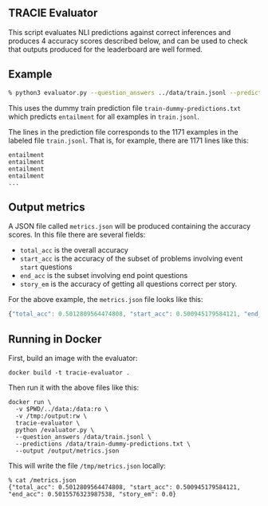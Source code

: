 ## TRACIE Evaluator

This script evaluates NLI predictions against correct inferences and produces 4
accuracy scores described below, and can be used to check that outputs produced
for the leaderboard are well formed. 

## Example

```bash
% python3 evaluator.py --question_answers ../data/train.jsonl --predictions ../data/train-dummy-predictions.txt --output metrics.json
```

This uses the dummy train prediction file `train-dummy-predictions.txt` which
predicts `entailment` for all examples in `train.jsonl`.

The lines in the prediction file corresponds to the 1171 examples in the labeled
file `train.jsonl`. That is, for example, there are 1171 lines like this:

```
entailment
entailment
entailment
entailment
...
```

## Output metrics

A JSON file called `metrics.json` will be produced containing the accuracy
scores. In this file there are several fields:

* `total_acc` is the overall accuracy
* `start_acc` is the accuracy of the subset of problems involving event `start` questions
* `end_acc` is the subset involving end point questions
* `story_em` is the accuracy of getting all questions correct per story.

For the above example, the `metrics.json` file looks like this:

```js
{"total_acc": 0.5012809564474808, "start_acc": 0.500945179584121, "end_acc": 0.5015576323987538, "story_em": 0.0}
```

## Running in Docker

First, build an image with the evaluator:

```
docker build -t tracie-evaluator .
```

Then run it with the above files like this:

```
docker run \
  -v $PWD/../data:/data:ro \
  -v /tmp:/output:rw \
  tracie-evaluator \
  python /evaluator.py \
  --question_answers /data/train.jsonl \
  --predictions /data/train-dummy-predictions.txt \
  --output /output/metrics.json
```

This will write the file `/tmp/metrics.json` locally:

```
% cat /metrics.json
{"total_acc": 0.5012809564474808, "start_acc": 0.500945179584121, "end_acc": 0.5015576323987538, "story_em": 0.0}
```

